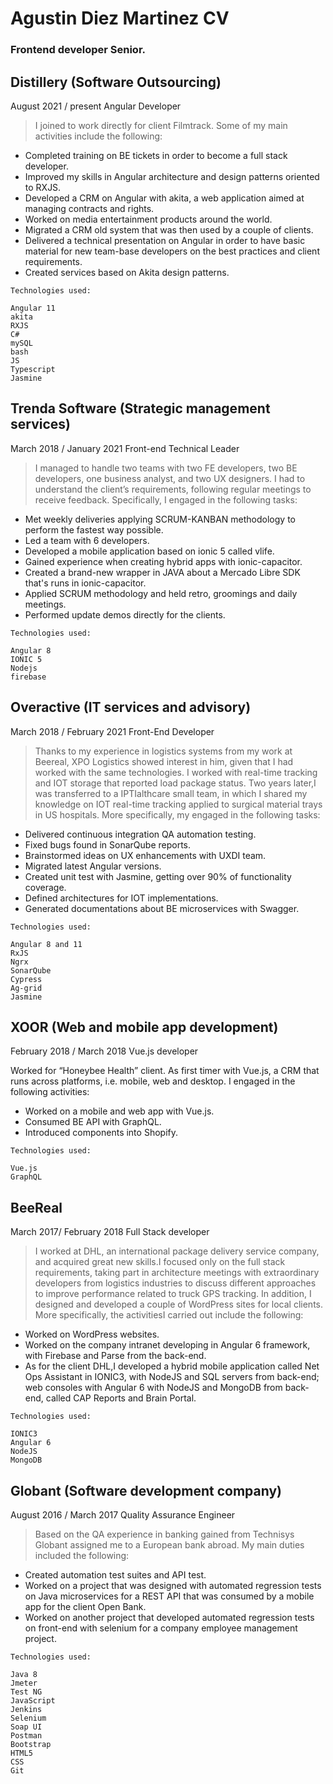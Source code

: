 # Agustin Diez Martinez CV
### Frontend developer Senior.

## Distillery (Software Outsourcing)
August 2021 / present
Angular Developer

> I joined to work directly for client Filmtrack. Some of my main activities include the following:
- Completed training on BE tickets in order to become a full stack developer.
- Improved my skills in Angular architecture and design patterns oriented to RXJS.
- Developed a CRM on Angular with akita, a web application aimed at managing contracts and rights.
- Worked on media entertainment products around the world.
- Migrated a CRM old system that was then used by a couple of clients.
- Delivered a technical presentation on Angular in order to have basic material for new team-base developers on the best practices and client requirements.
- Created services based on Akita design patterns.

```Technologies used:```
```
Angular 11
akita
RXJS
C#
mySQL
bash
JS
Typescript
Jasmine
```

## Trenda Software (Strategic management services)
March 2018 / January 2021
Front-end Technical Leader

>I managed to handle two teams with two FE developers, two BE developers, one business analyst, and two UX designers. I had to understand the client’s requirements, following regular meetings to receive feedback. Specifically, I engaged in the following tasks:
- Met weekly deliveries applying SCRUM-KANBAN methodology to perform the fastest way possible.
- Led a team with 6 developers.
- Developed a mobile application based on ionic 5 called vlife.
- Gained experience when creating hybrid apps with ionic-capacitor.
- Created a brand-new wrapper in JAVA about a Mercado Libre SDK that's runs in ionic-capacitor.
- Applied SCRUM methodology and held retro, groomings and daily meetings.
- Performed update demos directly for the clients.

```Technologies used:```
```
Angular 8
IONIC 5
Nodejs
firebase
```

## Overactive (IT services and advisory) 
March 2018 / February 2021
Front-End Developer

>Thanks to my experience in logistics systems from my work at Beereal, XPO Logistics showed interest in him, given that I had worked with the same technologies. I worked with real-time tracking and IOT storage that reported load package status. Two years later,I was transferred to a IPTIalthcare small team, in which I shared my knowledge on IOT real-time tracking applied to surgical material trays in US hospitals. More specifically, my engaged in the following tasks: 
- Delivered continuous integration QA automation testing. 
- Fixed bugs found in SonarQube reports.
- Brainstormed ideas on UX enhancements with UXDI team.
- Migrated latest Angular versions.
- Created unit test with Jasmine, getting over 90% of functionality coverage.
- Defined architectures for IOT implementations.
- Generated documentations about BE microservices with Swagger.

```Technologies used:```
```
Angular 8 and 11
RxJS
Ngrx
SonarQube
Cypress
Ag-grid
Jasmine
```

## XOOR (Web and mobile app development)
February 2018 / March 2018
Vue.js developer

>
Worked for “Honeybee Health” client. As first timer with Vue.js, a CRM that runs across platforms, i.e. mobile, web and desktop.
I engaged in the following activities:
- Worked on a mobile and web app with Vue.js.
- Consumed BE API with GraphQL.
- Introduced components into Shopify.

```Technologies used:```
```
Vue.js
GraphQL
 ```

## BeeReal
March 2017/ February 2018
Full Stack developer

>I worked at DHL, an international package delivery service company, and acquired great new skills.I focused only on the full stack requirements, taking part in architecture meetings with extraordinary developers from logistics industries to discuss different approaches to improve performance related to truck GPS tracking. In addition, I designed and developed a couple of WordPress sites for local clients. More specifically, the activitiesI carried out include the following:
- Worked on WordPress websites.
- Worked on the company intranet developing in Angular 6 framework, with Firebase and Parse from the back-end.
- As for the client DHL,I developed a hybrid mobile application called Net Ops Assistant in IONIC3, with NodeJS and SQL servers from back-end; web consoles with Angular 6 with NodeJS and MongoDB from back-end, called CAP Reports and Brain Portal.

```Technologies used:```
```
IONIC3
Angular 6 
NodeJS
MongoDB
```

## Globant (Software development company)
August 2016 / March 2017
Quality Assurance Engineer

>Based on the QA experience in banking gained from Technisys
Globant assigned me to a European bank abroad. My main duties included the following:
- Created automation test suites and API test.
- Worked on a project that was designed with automated regression tests on Java microservices for a REST API that was consumed by a mobile app for the client Open Bank.
- Worked on another project that developed automated regression tests on front-end with selenium for a company employee management project.

```Technologies used:``` 
```
Java 8 
Jmeter
Test NG
JavaScript
Jenkins
Selenium
Soap UI
Postman
Bootstrap
HTML5
CSS
Git
```

